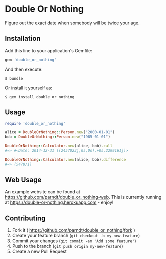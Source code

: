 # Double Or Nothing

Figure out the exact date when somebody will be twice your age.

## Installation

Add this line to your application's Gemfile:

```ruby
gem 'double_or_nothing'
```

And then execute:

    $ bundle

Or install it yourself as:

    $ gem install double_or_nothing

## Usage

```ruby
require 'double_or_nothing'

alice = DoubleOrNothing::Person.new("2000-01-01")
bob = DoubleOrNothing::Person.new("1985-01-01")

DoubleOrNothing::Calculator.new(alice, bob).call
#=> #<Date: 2014-12-31 ((2457023j,0s,0n),+0s,2299161j)>

DoubleOrNothing::Calculator.new(alice, bob).difference
#=> (5478/1)
```

## Web Usage

An example website can be found at https://github.com/parndt/double_or_nothing-web.
This is currently running at https://double-or-nothing.herokuapp.com - enjoy!

## Contributing

1. Fork it ( https://github.com/parndt/double_or_nothing/fork )
2. Create your feature branch (`git checkout -b my-new-feature`)
3. Commit your changes (`git commit -am 'Add some feature'`)
4. Push to the branch (`git push origin my-new-feature`)
5. Create a new Pull Request
